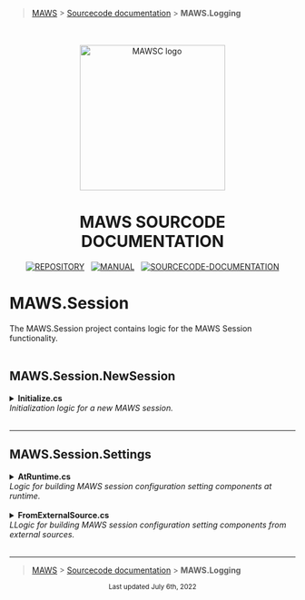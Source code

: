 > [MAWS][1] &gt; [Sourcecode documentation][2] &gt; **MAWS.Logging**

<br>
<br>
<div align="center">
  <img src="../../.github/Logos/maws-logo-web-service-512x256.png" alt="MAWSC logo" width="256">
  <h1> 
    MAWS SOURCODE DOCUMENTATION
  </h1>

  [![REPOSITORY](https://img.shields.io/badge/REPOSITORY-550055?style=for-the-badge)][1]&nbsp;&nbsp;&nbsp;[![MANUAL](https://img.shields.io/badge/MANUAL-550055?style=for-the-badge)][3]&nbsp;&nbsp;&nbsp;[![SOURCECODE-DOCUMENTATION](https://img.shields.io/badge/SOURCECODE%20DOCUMENTATION-8e008e?style=for-the-badge)][2]

</div>

# MAWS.Session

The MAWS.Session project contains logic for the MAWS Session functionality.
<br>
<br>

## MAWS.Session.NewSession

<details>
<summary>
  <b>Initialize.cs</b><br>
  <i>Initialization logic for a new MAWS session.</i>
</summary>

***

### `GetSettings()`

Get the MAWS session configuration settings.

#### Operation

1. Create a list of dictionaries that contain MAWS configuration settings from:
  * the local Web.config file
  * runtime values
2. Combine all of the dictionaries into a single mawsSettings dictionary
4. Log what we did.
5. Return the configuration settings dictionary.

#### Notes

* None.

</details>

<br>

***

## MAWS.Session.Settings

<details>
<summary>
  <b>AtRuntime.cs</b><br>
  <i>Logic for building MAWS session configuration setting components at runtime.</i>
</summary>

***

### `Create()`

Create runtime configuration settings for a MAWS session.

#### Operation

1. Create a new Dictionary<string, string> that initially contains both the datestamp and timestamp when MAWS was executed.

#### Notes

* Other runtime values may be added in the future.

</details>

<br>

<details>
<summary>
  <b>FromExternalSource.cs</b><br>
  <i>LLogic for building MAWS session configuration setting components from external sources.</i>
</summary>

***

### `WebConfigFile()`

Load the configuration settings from the local Web.config file.

#### Operation

1. Create a dictionary containing the configuration settings from the local Web.config file.
2. Return the configuration settings dictionary.

#### Notes

* None

</details>

<br>

***
> [MAWS][1] &gt; [Sourcecode documentation][2] &gt; **MAWS.Logging**

[1]: https://github.com/spectrum-health-systems/MAWS
[2]: ../Sourcecode/MAWS-Sourcecode.md
[3]: ../Manual/MAWS-Manual.md
[4]: ../Sourcecode/MAWS-Sourcecode.md#standard-casingtrimming-of-values

<div align="center">
  <sub>
    Last updated July 6th, 2022
  </sub>
<br>
